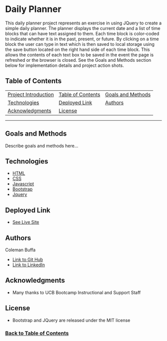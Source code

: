 # Daily Planner

This daily planner project represents an exercise in using JQuery to create a simple daily planner. The planner displays the current date and a list of time blocks that can have text assigned to them. Each time block is color-coded to indicate whether it is in the past, present, or future. By clicking on a time block the user can type in text which is then saved to local storage using the save button located on the right hand side of each time block. This allows the contents of each text box to be saved in the event the page is refreshed or the browser is closed. See the Goals and Methods section below for implementation details and project action shots.

## Table of Contents

| |||
| :------------------------------ | :-------------------------| :-----------------------------------|
| [Project Introduction](#quiz-game) | [Table of Contents](#table-of-contents) | [Goals and Methods](#goals-and-methods) | 
| [Technologies](#technologies)   | [Deployed Link](#deployed-link) | [Authors](#authors) |
| [Acknowledgments](#acknowledgments) | [License](#license) |
---

## Goals and Methods

Describe goals and methods here...

## Technologies 

* [HTML](https://developer.mozilla.org/en-US/docs/Web/HTML)
* [CSS](https://developer.mozilla.org/en-US/docs/Web/CSS)
* [Javascript](https://developer.mozilla.org/en-US/docs/Web/JavaScript)
* [Bootstrap](https://getbootstrap.com/)
* [Jquery](https://jquery.com/)

## Deployed Link

* [See Live Site](https://coleman-buffa.github.io/daily-planner/)

## Authors

Coleman Buffa

- [Link to Git Hub](https://github.com/coleman-buffa/)
- [Link to LinkedIn](https://www.linkedin.com/in/coleman-buffa-0a12a5201/)

## Acknowledgments

* Many thanks to UCB Bootcamp Instructional and Support Staff

## License

* Bootstrap and JQuery are released under the MIT license 

### [Back to Table of Contents](#table-of-contents)